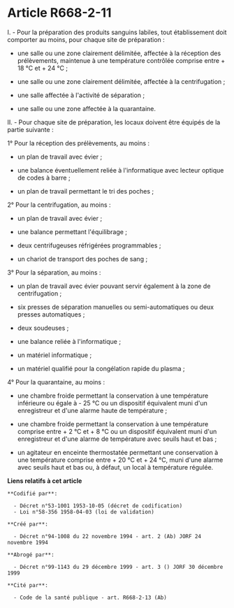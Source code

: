 # Article R668-2-11

I. - Pour la préparation des produits sanguins labiles, tout établissement doit comporter au moins, pour chaque site de
préparation :

- une salle ou une zone clairement délimitée, affectée à la réception des prélèvements, maintenue à une température contrôlée
comprise entre + 18 °C et + 24 °C ;

- une salle ou une zone clairement délimitée, affectée à la centrifugation ;

- une salle affectée à l'activité de séparation ;

- une salle ou une zone affectée à la quarantaine.

II. - Pour chaque site de préparation, les locaux doivent être équipés de la partie suivante :

1° Pour la réception des prélèvements, au moins :

- un plan de travail avec évier ;

- une balance éventuellement reliée à l'informatique avec lecteur optique de codes à barre ;

- un plan de travail permettant le tri des poches ;

2° Pour la centrifugation, au moins :

- un plan de travail avec évier ;

- une balance permettant l'équilibrage ;

- deux centrifugeuses réfrigérées programmables ;

- un chariot de transport des poches de sang ;

3° Pour la séparation, au moins :

- un plan de travail avec évier pouvant servir également à la zone de centrifugation ;

- six presses de séparation manuelles ou semi-automatiques ou deux presses automatiques ;

- deux soudeuses ;

- une balance reliée à l'informatique ;

- un matériel informatique ;

- un matériel qualifié pour la congélation rapide du plasma ;

4° Pour la quarantaine, au moins :

- une chambre froide permettant la conservation à une température inférieure ou égale à - 25 °C ou un dispositif équivalent
muni d'un enregistreur et d'une alarme haute de température ;

- une chambre froide permettant la conservation à une température comprise entre + 2 °C et + 8 °C ou un dispositif équivalent
muni d'un enregistreur et d'une alarme de température avec seuils haut et bas ;

- un agitateur en enceinte thermostatée permettant une conservation à une température comprise entre + 20 °C et + 24 °C, muni
d'une alarme avec seuils haut et bas ou, à défaut, un local à température régulée.

**Liens relatifs à cet article**

	**Codifié par**:

	  - Décret n°53-1001 1953-10-05 (décret de codification)
	  - Loi n°58-356 1958-04-03 (loi de validation)

	**Créé par**:

	  - Décret n°94-1008 du 22 novembre 1994 - art. 2 (Ab) JORF 24 novembre 1994

	**Abrogé par**:

	  - Décret n°99-1143 du 29 décembre 1999 - art. 3 () JORF 30 décembre 1999

	**Cité par**:

	  - Code de la santé publique - art. R668-2-13 (Ab)
